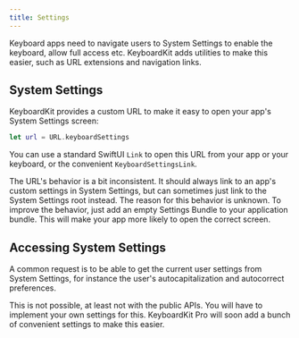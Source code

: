```yaml
---
title: Settings
---
```


Keyboard apps need to navigate users to System Settings to enable the keyboard, allow full access etc. KeyboardKit adds utilities to make this easier, such as URL extensions and navigation links.



## System Settings

KeyboardKit provides a custom URL to make it easy to open your app's System Settings screen:

```swift
let url = URL.keyboardSettings
```

You can use a standard SwiftUI `Link` to open this URL from your app or your keyboard, or the convenient ``KeyboardSettingsLink``.

The URL's behavior is a bit inconsistent. It should always link to an app's custom settings in System Settings, but can sometimes just link to the System Settings root instead. The reason for this behavior is unknown. To improve the behavior, just add an empty Settings Bundle to your application bundle. This will make your app more likely to open the correct screen.



## Accessing System Settings

A common request is to be able to get the current user settings from System Settings, for instance the user's autocapitalization and autocorrect preferences.

This is not possible, at least not with the public APIs. You will have to implement your own settings for this. KeyboardKit Pro will soon add a bunch of convenient settings to make this easier.
